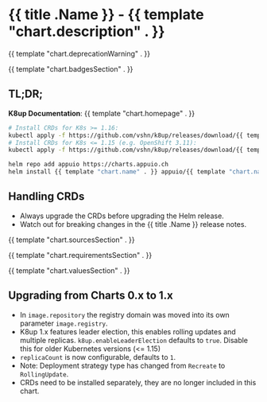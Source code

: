 # {{ title .Name }} - {{ template "chart.description" . }}

{{ template "chart.deprecationWarning" . }}

{{ template "chart.badgesSection" . }}

<!---
This README.md file is automatically generated with helm-docs!

Edit the README.gotmpl.md template instead.
-->

## TL;DR;

**K8up Documentation**: {{ template "chart.homepage" . }}

```bash
# Install CRDs for K8s >= 1.16:
kubectl apply -f https://github.com/vshn/k8up/releases/download/{{ template "chart.appVersion" . }}/k8up-crd.yaml
# Install CRDs for K8s <= 1.15 (e.g. OpenShift 3.11):
kubectl apply -f https://github.com/vshn/k8up/releases/download/{{ template "chart.appVersion" . }}/k8up-crd-legacy.yaml

helm repo add appuio https://charts.appuio.ch
helm install {{ template "chart.name" . }} appuio/{{ template "chart.name" . }}
```

## Handling CRDs

* Always upgrade the CRDs before upgrading the Helm release.
* Watch out for breaking changes in the {{ title .Name }} release notes.

{{ template "chart.sourcesSection" . }}

{{ template "chart.requirementsSection" . }}
<!---
The values below are generated with helm-docs!

Document your changes in values.yaml and let `make helm-docs` generate this section.
-->
{{ template "chart.valuesSection" . }}

## Upgrading from Charts 0.x to 1.x

* In `image.repository` the registry domain was moved into its own parameter `image.registry`.
* K8up 1.x features leader election, this enables rolling updates and multiple replicas.
  `k8up.enableLeaderElection` defaults to `true`. Disable this for older Kubernetes versions (<= 1.15)
* `replicaCount` is now configurable, defaults to `1`.
* Note: Deployment strategy type has changed from `Recreate` to `RollingUpdate`.
* CRDs need to be installed separately, they are no longer included in this chart.

<!---
Link references from values.yaml
-->
[supported-units]: https://kubernetes.io/docs/concepts/configuration/manage-resources-containers/#resource-units-in-kubernetes
[prometheus-operator]: https://github.com/coreos/prometheus-operator
